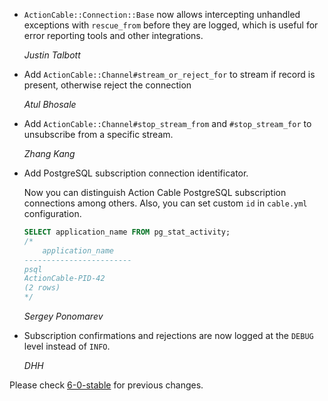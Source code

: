 *   `ActionCable::Connection::Base` now allows intercepting unhandled exceptions
    with `rescue_from` before they are logged, which is useful for error reporting
    tools and other integrations.

    *Justin Talbott*

*   Add `ActionCable::Channel#stream_or_reject_for` to stream if record is present, otherwise reject the connection

    *Atul Bhosale*

*   Add `ActionCable::Channel#stop_stream_from` and `#stop_stream_for` to unsubscribe from a specific stream.

    *Zhang Kang*

*   Add PostgreSQL subscription connection identificator.

    Now you can distinguish Action Cable PostgreSQL subscription connections among others.
    Also, you can set custom `id` in `cable.yml` configuration.

    ```sql
    SELECT application_name FROM pg_stat_activity;
    /*
        application_name
    ------------------------
    psql
    ActionCable-PID-42
    (2 rows)
    */
    ```

    *Sergey Ponomarev*

*   Subscription confirmations and rejections are now logged at the `DEBUG` level instead of `INFO`.

    *DHH*


Please check [6-0-stable](https://github.com/rails/rails/blob/6-0-stable/actioncable/CHANGELOG.md) for previous changes.
